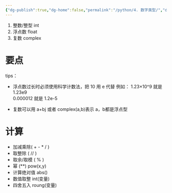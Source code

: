 ```yaml
---
{"dg-publish":true,"dg-home":false,"permalink":"/python/4. 数字类型/","dgPassFrontmatter":true,"created":"2024-10-26T21:13:58.720+08:00","updated":"2024-10-26T23:05:55.850+08:00"}
---
```


1. 整数/整型 int
2. 浮点数 float
3. 复数 complex
# 要点
tips：
- 浮点数过长时必须使用科学计数法，把 10 用 e 代替
例如：
1.23×10^9   就是 1.23e9       
0.000012    就是 1.2e-5

- 复数可以用 a+bj 或者 complex(a,b)表示
a，b都是浮点型

# 计算

- 加减乘除( + - *  / )
- 取整除 ( // )
- 取余/取模 ( % )
- 幂  (\*\*)    pow(x,y)
- 计算绝对值  abs() 
- 数值取整  int(变量) 
- 四舍五入  roung(变量)


